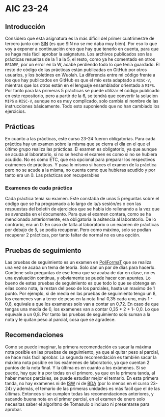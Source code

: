 # AIC 23-24
## Introducción
Considero que esta asignatura es la más dificil del primer cuatrimestre de tercero junto con [SIN](../SIN/) (es que SIN no se me daba muy bién). Por eso lo que voy a exponer a continuación creo que hay que tenerlo en cuenta, para que se haga más fácil aprobar la asignatura.
Los archivos publicados son las prácticas resueltas de la 1 a la 5, el resto, como ya he comentado en otros `README`, por un error en la W, acabé perdiendo todo lo que tenía guardado. El resto de código de las prácticas están publicadas en GitHub por otros usuarios, y los boletines en Wuolah. La diferencia entre mi código frente a los que hay publicados en GitHub es que el mío esta adaptado a `RISC-V`, mientras que los otros están en el lenguaje ensamblador orientado a `MIPS`. Por tanto para las primeras 5 prácticas se puede utilizar el código publicado en este repositorio, pero a partir de la 6, se tendrá que convertir la solucion `MIPS` a `RISC-V`, aunque no es muy complicado, solo cambia el nombre de las instrucciones básicamente. Todo esto suponiendo que no han cambiado los ejercicios. 
## Prácticas
En cuanto a las prácticas, este curso 23-24 fueron obligatorias. Para cada práctica hay un examen sobre la misma que se cierra el día en el que el último grupo realiza las prácticas. El examen es obligatorio, ya que aunque se acuda al laboratorio, si no se hecho el examen es como si no se hubiera acudido. No es como ETC, que era opcional para preparar los respectivos exámenes de prácticas. Y pasa lo mismo si haces el examen de la práctica pero no se acude a la misma, no cuenta como que hubieras acudido y por tanto era un 0. Las prácticas son recuperables
### Examenes de cada práctica
Cada práctica tenía su examen. Este constaba de unas 5 preguntas sobre el código que se ha programado a lo largo de la/s sesión/es o con las respuestas del boletín de ejercicios que se habia ido rellenando a la vez que se avanzaba en el documento. Para que el examen contara, como se ha mencionado anteriormente, era obligatoria la asitencia al laboratorio. De lo contrario, era un 0. En caso de falta al laboratorio o un examen de prácticas por debajo de 5, se podía recuperar. Pero como máximo, solo se podían recuperar 2 prácticas, por tanto faltar de normal no es una opción. 
## Pruebas de seguimiento
Las pruebas de seguimiento es un examen en [PoliFormaT](http://poliformat.upv.es) que se realiza una vez se acaba un tema de teoría. Solo dan un par de días para hacerlo. Contiene solo preguntas de ese tema que se acaba de dar en clase, no es una evaluación continua, y obviamente se puede hacer con apuntes.
Lo bueno de estas pruebas de seguimiento es que todo lo que se obtenga en ellas como nota, la restan del peso de los parciales, hasta un maximo de 1 punto. Por ejemplo, si de media en las pruebas de seguimiento tengo un 8, los examenes van a tener de peso en la nota final 0,35 cada uno, más 1 - 0,8, equivale a que los examenes solo van a contar un 0,72. En caso de que tengas una media de 0, los examenes van a contar 0,35 * 2 + 1- 0,0. Lo que equivale a un 0,8. Por tanto las pruebas de seguimiento solo suman a la nota y le quitan peso al parcial, cosa que se agradece.
## Recomendaciones
Como se puede imaginar, la primera recomendación es sacar la máxima nota posible en las pruebas de seguimiento, ya que al quitar peso al parcial, se hace más facil aprobar. 
La segunda recomendación es también sacar la máxima nota posible en los exámenes de laboratorio, ya que cuentan 2 puntos de la nota final. 
Y la última es en cuanto a los exámenes. Si se puede, hay que ir a por todas en el primero, ya que en la primera tanda, al haber menos parciales, se puede estudiar mejor el temario. En esta primera tanda, no hay examenes ni de [ISW](../ISW/) ni de [BDA](../BDA/) (por lo menos en el curso 23-24) y además, el temario de las primeras unidades es más facil que el de las últimas. Entonces si se cumplen todas las recomendaciones anteriores, y sacando buena nota en el primer parcial, en el examen de enero solo necesitas saber el algoritmo de Tomasulo o incluso ni presentarse para aprobar. 
